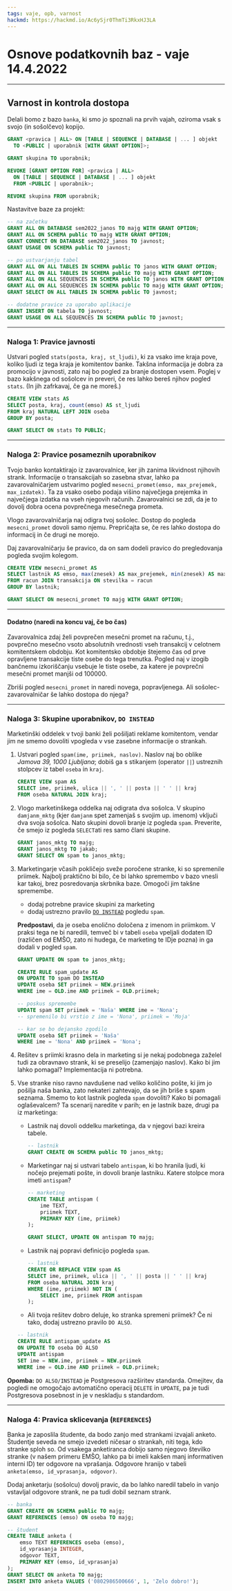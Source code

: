 ```yaml
---
tags: vaje, opb, varnost
hackmd: https://hackmd.io/Ac6ySjr0ThmTi3RkxHJ3LA
---
```

# Osnove podatkovnih baz - vaje 14.4.2022

---

## Varnost in kontrola dostopa

Delali bomo z bazo `banka`, ki smo jo spoznali na prvih vajah, oziroma vsak s svojo (in sošolčevo) kopijo.

```sql
GRANT <pravica | ALL> ON [TABLE | SEQUENCE | DATABASE | ... ] objekt
  TO <PUBLIC | uporabnik [WITH GRANT OPTION]>;

GRANT skupina TO uporabnik;

REVOKE [GRANT OPTION FOR] <pravica | ALL>
  ON [TABLE | SEQUENCE | DATABASE | ... ] objekt
  FROM <PUBLIC | uporabnik>;

REVOKE skupina FROM uporabnik;
```

Nastavitve baze za projekt:
```sql
-- na začetku
GRANT ALL ON DATABASE sem2022_janos TO majg WITH GRANT OPTION;
GRANT ALL ON SCHEMA public TO majg WITH GRANT OPTION;
GRANT CONNECT ON DATABASE sem2022_janos TO javnost;
GRANT USAGE ON SCHEMA public TO javnost;

-- po ustvarjanju tabel
GRANT ALL ON ALL TABLES IN SCHEMA public TO janos WITH GRANT OPTION;
GRANT ALL ON ALL TABLES IN SCHEMA public TO majg WITH GRANT OPTION;
GRANT ALL ON ALL SEQUENCES IN SCHEMA public TO janos WITH GRANT OPTION;
GRANT ALL ON ALL SEQUENCES IN SCHEMA public TO majg WITH GRANT OPTION;
GRANT SELECT ON ALL TABLES IN SCHEMA public TO javnost;

-- dodatne pravice za uporabo aplikacije
GRANT INSERT ON tabela TO javnost;
GRANT USAGE ON ALL SEQUENCES IN SCHEMA public TO javnost;
```

---

### Naloga 1: Pravice javnosti

Ustvari pogled `stats(posta, kraj, st_ljudi)`, ki za vsako ime kraja pove, koliko ljudi iz tega kraja je komitentov banke. Takšna informacija je dobra za promocijo v javnosti, zato naj bo pogled za branje dostopen vsem. Poglej v bazo kakšnega od sošolcev in preveri, če res lahko bereš njihov pogled `stats`. (In jih zafrkavaj, če ga ne moreš.)

```sql
CREATE VIEW stats AS
SELECT posta, kraj, count(emso) AS st_ljudi
FROM kraj NATURAL LEFT JOIN oseba
GROUP BY posta;

GRANT SELECT ON stats TO PUBLIC;
```

---

### Naloga 2: Pravice posameznih uporabnikov

Tvojo banko kontaktirajo iz zavarovalnice, ker jih zanima likvidnost njihovih strank. Informacije o transakcijah so zasebna stvar, lahko pa zavarovalničarjem ustvarimo pogled `mesecni_promet(emso, max_prejemek, max_izdatek)`. Ta za vsako osebo podaja višino največjega prejemka in največjega izdatka na vseh njegovih računih. Zavarovalnici se zdi, da je to dovolj dobra ocena povprečnega mesečnega prometa.

Vlogo zavarovalničarja naj odigra tvoj sošolec. Dostop do pogleda `mesecni_promet` dovoli samo njemu. Prepričajta se, če res lahko dostopa do informacij in če drugi ne morejo.

Daj zavarovalničarju še pravico, da on sam dodeli pravico do pregledovanja pogleda svojim kolegom.

```sql
CREATE VIEW mesecni_promet AS
SELECT lastnik AS emso, max(znesek) AS max_prejemek, min(znesek) AS max_izdatek
FROM racun JOIN transakcija ON stevilka = racun
GROUP BY lastnik;

GRANT SELECT ON mesecni_promet TO majg WITH GRANT OPTION;
```

----

#### Dodatno (naredi na koncu vaj, če bo čas)

Zavarovalnica zdaj želi povprečen mesečni promet na računu, t.j., povprečno mesečno vsoto absolutnih vrednosti vseh transakcij v celotnem komitentskem obdobju. Kot komitentsko obdobje štejemo čas od prve opravljene transakcije tiste osebe do tega trenutka. Pogled naj v izogib bančnemu izkoriščanju vsebuje le tiste osebe, za katere je povprečni mesečni promet manjši od 100000.

Zbriši pogled `mesecni_promet` in naredi novega, popravljenega. Ali sošolec-zavarovalničar še lahko dostopa do njega?

---

### Naloga 3: Skupine uporabnikov, `DO INSTEAD`

Marketinški oddelek v tvoji banki želi pošiljati reklame komitentom, vendar jim ne smemo dovoliti vpogleda v vse zasebne informacije o strankah.

1. Ustvari pogled `spam(ime, priimek, naslov)`. Naslov naj bo oblike *Jamova 39, 1000 Ljubljana*; dobiš ga s stikanjem (operator `||`) ustreznih stolpcev iz tabel `oseba` in `kraj`.

   ```sql
   CREATE VIEW spam AS
   SELECT ime, priimek, ulica || ', ' || posta || ' ' || kraj
   FROM oseba NATURAL JOIN kraj;
   ```

2. Vlogo marketinškega oddelka naj odigrata dva sošolca. V skupino `damjanm_mktg` (kjer `damjanm` spet zamenjaš s svojim up. imenom) vključi dva svoja sošolca. Nato skupini dovoli branje iz pogleda `spam`. Preverite, če smejo iz pogleda `SELECT`ati res samo člani skupine.

   ```sql
   GRANT janos_mktg TO majg;
   GRANT janos_mktg TO jakab;
   GRANT SELECT ON spam to janos_mktg;
   ```

3. Marketingarje včasih pokličejo sveže poročene stranke, ki so spremenile priimek. Najbolj praktično bi bilo, če bi lahko spremembo v bazo vnesli kar takoj, brez posredovanja skrbnika baze. Omogoči jim takšne spremembe.

    * dodaj potrebne pravice skupini za marketing
    * dodaj ustrezno pravilo [`DO INSTEAD`](http://www.postgresql.org/docs/current/static/rules-update.html) pogledu `spam`.

   **Predpostavi**, da je oseba enolično določena z imenom in priimkom. V praksi tega ne bi naredili, temveč bi v tabeli `oseba` vpeljali dodaten ID (različen od EMŠO, zato ni hudega, če marketing te IDje pozna) in ga dodali v pogled `spam`.

   ```sql
   GRANT UPDATE ON spam to janos_mktg;
   
   CREATE RULE spam_update AS
   ON UPDATE TO spam DO INSTEAD
   UPDATE oseba SET priimek = NEW.priimek
   WHERE ime = OLD.ime AND priimek = OLD.priimek;
   
   -- poskus spremembe
   UPDATE spam SET priimek = 'Naša' WHERE ime = 'Nona';
   -- spremenilo bi vrstio z ime = 'Nona', priimek = 'Moja'
   
   -- kar se bo dejansko zgodilo
   UPDATE oseba SET priimek = 'Naša'
   WHERE ime = 'Nona' AND priimek = 'Nona';
   ```

4. Rešitev s priimki krasno dela in marketing si je nekaj podobnega zaželel tudi za obravnavo strank, ki se preselijo (zamenjajo naslov). Kako bi jim lahko pomagal? Implementacija ni potrebna.

5. Vse stranke niso ravno navdušene nad veliko količino pošte, ki jim jo pošilja naša banka, zato nekateri zahtevajo, da se jih briše s spam seznama. Smemo to kot lastnik pogleda `spam` dovoliti? Kako bi pomagali oglaševalcem? Ta scenarij naredite v parih; en je lastnik baze, drugi pa iz marketinga:

    * Lastnik naj dovoli oddelku marketinga, da v njegovi bazi kreira tabele.

      ```sql
      -- lastnik
      GRANT CREATE ON SCHEMA public TO janos_mktg;
      ```

    * Marketingar naj si ustvari tabelo `antispam`, ki bo hranila ljudi, ki nočejo prejemati pošte, in dovoli branje lastniku. Katere stolpce mora imeti `antispam`?

      ```sql
      -- marketing
      CREATE TABLE antispam (
          ime TEXT,
          priimek TEXT,
          PRIMARY KEY (ime, priimek)
      );
      
      GRANT SELECT, UPDATE ON antispam TO majg;
      ```

    * Lastnik naj popravi definicijo pogleda `spam`.

      ```sql
      -- lastnik
      CREATE OR REPLACE VIEW spam AS
      SELECT ime, priimek, ulica || ', ' || posta || ' ' || kraj
      FROM oseba NATURAL JOIN kraj
      WHERE (ime, priimek) NOT IN (
          SELECT ime, priimek FROM antispam
      );
      ```

    * Ali tvoja rešitev dobro deluje, ko stranka spremeni priimek? Če ni tako, dodaj ustrezno pravilo `DO ALSO`.

     ```sql
     -- lastnik
     CREATE RULE antispam_update AS
     ON UPDATE TO oseba DO ALSO
     UPDATE antispam
     SET ime = NEW.ime, priimek = NEW.priimek
     WHERE ime = OLD.ime AND priimek = OLD.priimek;
     ```

**Opomba:** `DO ALSO/INSTEAD` je Postgresova razširitev standarda. Omejitev, da pogledi ne omogočajo avtomatično operacij `DELETE` in `UPDATE`, pa je tudi Postgresova posebnost in je v neskladju s standardom.

---

### Naloga 4: Pravica sklicevanja (`REFERENCES`)

Banka je zaposlila študente, da bodo zanjo med strankami izvajali anketo. Študentje seveda ne smejo izvedeti ničesar o strankah, niti tega, kdo stranke sploh so. Od vsakega anketiranca dobijo samo njegovo številko stranke (v našem primeru EMŠO, lahko pa bi imeli kakšen manj informativen interni ID) ter odgovore na vprašanja. Odgovore hranijo v tabeli `anketa(emso, id_vprasanja, odgovor)`.

Dodaj anketarju (sošolcu) dovolj pravic, da bo lahko naredil tabelo in vanjo vstavljal odgovore strank, ne pa tudi dobil seznam strank.

```sql
-- banka
GRANT CREATE ON SCHEMA public TO majg;
GRANT REFERENCES (emso) ON oseba TO majg;

-- študent
CREATE TABLE anketa (
    emso TEXT REFERENCES oseba (emso),
    id_vprasanja INTEGER,
    odgovor TEXT,
    PRIMARY KEY (emso, id_vprasanja)
);
GRANT SELECT ON anketa TO majg;
INSERT INTO anketa VALUES ('0802986500666', 1, 'Zelo dobro!');
```